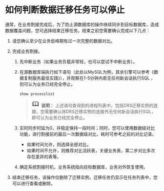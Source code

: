 # 如何判断数据迁移任务可以停止<a name="drs_01_0104"></a>

通常，在业务割接完成后，为了防止源数据库的操作继续同步到目标数据库，造成数据覆盖问题，您可选择结束迁移任务。结束之前您需要确认完成以下几点：

1.  请您确认至少在业务低峰期有过一次完整的数据对比。
2.  完成业务割接。
    1.  先中断业务（如果业务负载非常轻，也可以尝试不中断业务）。
    2.  在源数据库端执行如下语句（此处以MySQL为例，其余引擎可以参考《数据复制服务最佳实践》），并观察在1-5分钟内若无任何新会话执行SQL ，则可认为业务已经完全停止。

        ```
        show processlist
        ```

        >![](public_sys-resources/icon-note.gif) **说明：** 
        >上述语句查询到的进程列表中，包括DRS迁移实例的连接，您需要确认除DRS迁移实例的连接外无任何新会话执行SQL，即可认为业务已经完全停止。

    3.  实时同步时延为0，并稳定保持一段时间；同时，您可以使用数据级对比功能，进行割接前的最后一次数据级对比，耗时可参考之前的对比记录。
        -   如果时间允许，则选择全部对比。
        -   如果时间不允许，则推荐对比活跃表，关键业务表，第二步对比多次存在差异的表等。

    4.  确定系统割接时机，业务系统指向目标数据库，业务对外恢复使用。

3.  结束迁移任务，该操作仅删除了迁移实例，迁移任务仍显示在任务列表中，您可以进行查看或删除。

